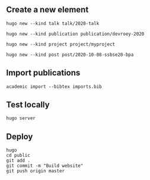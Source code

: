 
## Create a new element

```
hugo new --kind talk talk/2020-talk
```

```
hugo new --kind publication publication/devroey-2020
```

```
hugo new --kind project project/myproject
```

```
hugo new --kind post post/2020-10-08-ssbse20-bpa
```

## Import publications

```
academic import --bibtex imports.bib
```

## Test locally

```
hugo server
```

## Deploy
```
hugo
cd public
git add .
git commit -m "Build website"
git push origin master
```
